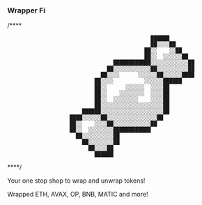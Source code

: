 ### Wrapper Fi

/****

                                                  ██████
                                                  ██░░░░██
                                                ██░░    ░░██
                                                ██░░  ░░░░░░██
                                      ████████████░░░░░░░░░░░░██
                                    ██░░░░░░░░░░░░██░░░░░░░░░░██
                                  ██░░░░      ░░░░░░██░░░░░░████
                                ██░░░░          ░░░░░░██████
                                ██░░      ░░░░░░  ░░░░██
                                ██░░    ░░░░░░░░  ░░░░██
                                ██░░  ░░░░░░░░    ░░░░██
                                ██░░░░░░░░░░░░░░░░░░░░██
                            ██████░░░░░░░░░░░░░░░░░░░░██
                        ████░░░░░░██░░░░░░░░░░░░░░░░██
                        ██░░    ░░░░██░░░░░░░░░░░░██
                        ██░░  ░░░░░░░░████████████
                          ██░░░░░░░░░░██
                            ██░░░░░░░░██
                              ██░░░░██
                                ██████

****/

Your one stop shop to wrap and unwrap tokens!

Wrapped ETH, AVAX, OP, BNB, MATIC and more!
